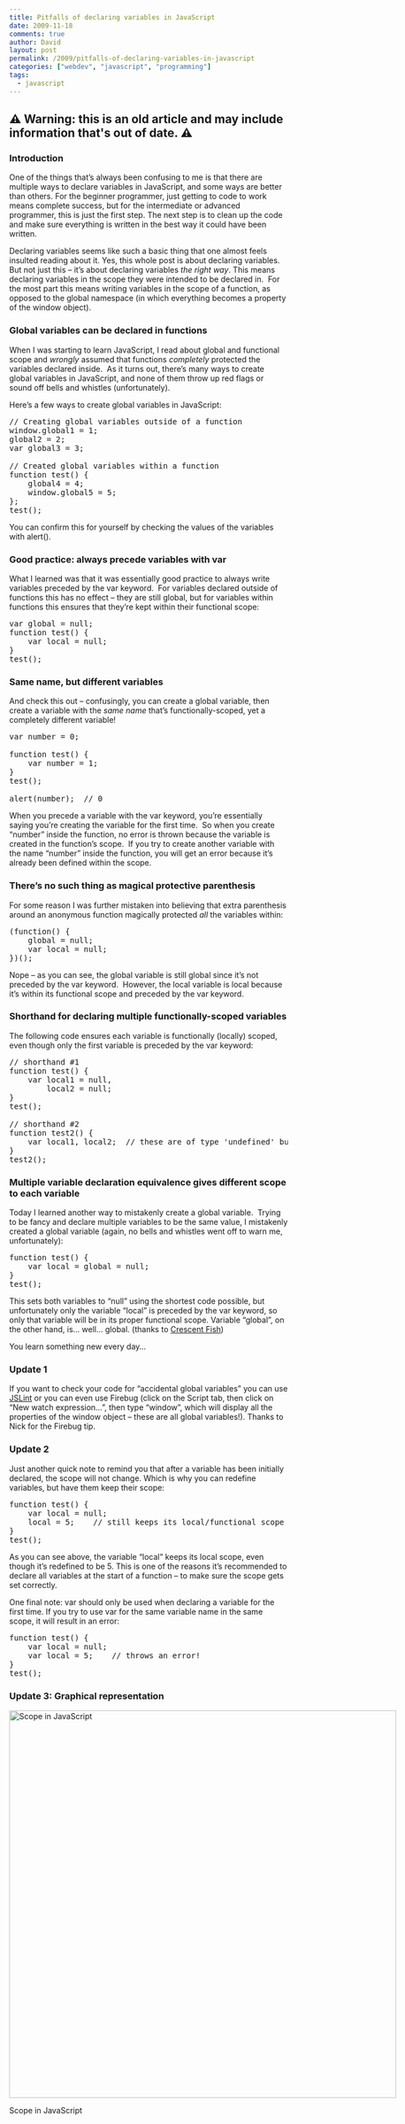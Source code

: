 ```yaml
---
title: Pitfalls of declaring variables in JavaScript
date: 2009-11-18
comments: true
author: David
layout: post
permalink: /2009/pitfalls-of-declaring-variables-in-javascript
categories: ["webdev", "javascript", "programming"]
tags:
  - javascript
---
```


## ⚠️ Warning: this is an old article and may include information that's out of date. ⚠️

### Introduction

One of the things that&#8217;s always been confusing to me is that there are multiple ways to declare variables in JavaScript, and some ways are better than others. For the beginner programmer, just getting to code to work means complete success, but for the intermediate or advanced programmer, this is just the first step. The next step is to clean up the code and make sure everything is written in the best way it could have been written.

Declaring variables seems like such a basic thing that one almost feels insulted reading about it. Yes, this whole post is about declaring variables. But not just this &#8211; it&#8217;s about declaring variables _the right way_. This means declaring variables in the scope they were intended to be declared in.  For the most part this means writing variables in the scope of a function, as opposed to the global namespace (in which everything becomes a property of the window object).

### Global variables can be declared in functions

When I was starting to learn JavaScript, I read about global and functional scope and _wrongly_ assumed that functions _completely_ protected the variables declared inside.  As it turns out, there&#8217;s many ways to create global variables in JavaScript, and none of them throw up red flags or sound off bells and whistles (unfortunately).

Here&#8217;s a few ways to create global variables in JavaScript:

<pre name="code" class="JScript">// Creating global variables outside of a function
window.global1 = 1;
global2 = 2;
var global3 = 3;

// Created global variables within a function
function test() {
    global4 = 4;
    window.global5 = 5;
};
test();</pre>

You can confirm this for yourself by checking the values of the variables with alert().

### Good practice: always precede variables with var

What I learned was that it was essentially good practice to always write variables preceded by the var keyword.  For variables declared outside of functions this has no effect &#8211; they are still global, but for variables within functions this ensures that they&#8217;re kept within their functional scope:

<pre name="code" class="JScript">var global = null;
function test() {
    var local = null;
}
test();</pre>

### Same name, but different variables

And check this out &#8211; confusingly, you can create a global variable, then create a variable with the _same name_ that&#8217;s functionally-scoped, yet a completely different variable!

<pre name="code" class="JScript">var number = 0;

function test() {
    var number = 1;
}
test();

alert(number);  // 0</pre>

When you precede a variable with the var keyword, you&#8217;re essentially saying you&#8217;re creating the variable for the first time.  So when you create &#8220;number&#8221; inside the function, no error is thrown because the variable is created in the function&#8217;s scope.  If you try to create another variable with the name &#8220;number&#8221; inside the function, you will get an error because it&#8217;s already been defined within the scope.

### There&#8217;s no such thing as magical protective parenthesis

For some reason I was further mistaken into believing that extra parenthesis around an anonymous function magically protected _all_ the variables within:

<pre name="code" class="JScript">(function() {
    global = null;
    var local = null;
})();</pre>

Nope &#8211; as you can see, the global variable is still global since it&#8217;s not preceded by the var keyword.  However, the local variable is local because it&#8217;s within its functional scope and preceded by the var keyword.

### Shorthand for declaring multiple functionally-scoped variables

The following code ensures each variable is functionally (locally) scoped, even though only the first variable is preceded by the var keyword:

<pre name="code" class="JScript">// shorthand #1
function test() {
    var local1 = null,
        local2 = null;
}
test();

// shorthand #2
function test2() {
    var local1, local2;  // these are of type 'undefined' but they have functional scope!
}
test2();
</pre>

### Multiple variable declaration equivalence gives different scope to each variable

Today I learned another way to mistakenly create a global variable.  Trying to be fancy and declare multiple variables to be the same value, I mistakenly created a global variable (again, no bells and whistles went off to warn me, unfortunately):

<pre name="code" class="JScript">function test() {
    var local = global = null;
}
test();</pre>

This sets both variables to &#8220;null&#8221; using the shortest code possible, but unfortunately only the variable &#8220;local&#8221; is preceded by the var keyword, so only that variable will be in its proper functional scope. Variable &#8220;global&#8221;, on the other hand, is&#8230; well&#8230; global. (thanks to [Crescent Fish][1])

You learn something new every day&#8230;

### Update 1

If you want to check your code for &#8220;accidental global variables&#8221; you can use [JSLint][2] or you can even use Firebug (click on the Script tab, then click on &#8220;New watch expression&#8230;&#8221;, then type &#8220;window&#8221;, which will display all the properties of the window object &#8211; these are all global variables!). Thanks to Nick for the Firebug tip.

### Update 2

Just another quick note to remind you that after a variable has been initially declared, the scope will not change. Which is why you can redefine variables, but have them keep their scope:

<pre name="code" class="JScript">function test() {
    var local = null;
    local = 5;    // still keeps its local/functional scope
}
test();</pre>

As you can see above, the variable &#8220;local&#8221; keeps its local scope, even though it&#8217;s redefined to be 5. This is one of the reasons it&#8217;s recommended to declare all variables at the start of a function &#8211; to make sure the scope gets set correctly.

One final note: var should only be used when declaring a variable for the first time. If you try to use var for the same variable name in the same scope, it will result in an error:

<pre name="code" class="JScript">function test() {
    var local = null;
    var local = 5;    // throws an error!
}
test();</pre>

### Update 3: Graphical representation

<div id="attachment_115" style="width: 710px" class="wp-caption alignleft">
  <a href="http://davidbcalhoun.com/wp-content/uploads/2009/11/js-scope.png"><img src="http://davidbcalhoun.com/wp-content/uploads/2009/11/js-scope.png" alt="Scope in JavaScript" title="Scope in JavaScript" width="700" class="size-full wp-image-115" /></a><p class="wp-caption-text">
    Scope in JavaScript
  </p>
</div>

[1]: http://stackoverflow.com/questions/1758576/multiple-left-hand-assignment-with-javascript/1758912#1758912
[2]: http://www.jslint.com/
